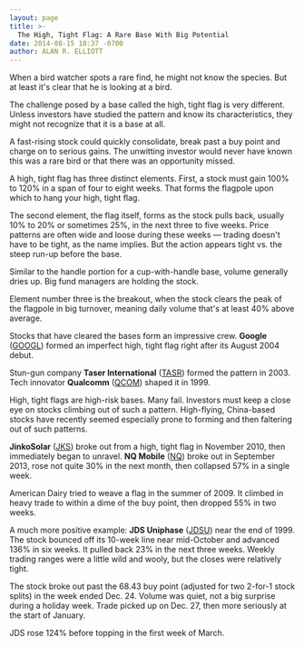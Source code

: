 ```yaml
---
layout: page
title: >-
  The High, Tight Flag: A Rare Base With Big Potential
date: 2014-08-15 18:37 -0700
author: ALAN R. ELLIOTT
---
```





When a bird watcher spots a rare find, he might not know the species. But at least it's clear that he is looking at a bird.


The challenge posed by a base called the high, tight flag is very different. Unless investors have studied the pattern and know its characteristics, they might not recognize that it is a base at all.


A fast-rising stock could quickly consolidate, break past a buy point and charge on to serious gains. The unwitting investor would never have known this was a rare bird or that there was an opportunity missed.


A high, tight flag has three distinct elements. First, a stock must gain 100% to 120% in a span of four to eight weeks. That forms the flagpole upon which to hang your high, tight flag.


The second element, the flag itself, forms as the stock pulls back, usually 10% to 20% or sometimes 25%, in the next three to five weeks. Price patterns are often wide and loose during these weeks — trading doesn't have to be tight, as the name implies. But the action appears tight vs. the steep run-up before the base.


Similar to the handle portion for a cup-with-handle base, volume generally dries up. Big fund managers are holding the stock.


Element number three is the breakout, when the stock clears the peak of the flagpole in big turnover, meaning daily volume that's at least 40% above average.


Stocks that have cleared the bases form an impressive crew. **Google** ([GOOGL](https://research.investors.com/quote.aspx?symbol=GOOGL)) formed an imperfect high, tight flag right after its August 2004 debut.


Stun-gun company **Taser International** ([TASR](https://research.investors.com/quote.aspx?symbol=TASR)) formed the pattern in 2003. Tech innovator **Qualcomm** ([QCOM](https://research.investors.com/quote.aspx?symbol=QCOM)) shaped it in 1999.


High, tight flags are high-risk bases. Many fail. Investors must keep a close eye on stocks climbing out of such a pattern. High-flying, China-based stocks have recently seemed especially prone to forming and then faltering out of such patterns.


**JinkoSolar** ([JKS](https://research.investors.com/quote.aspx?symbol=JKS)) broke out from a high, tight flag in November 2010, then immediately began to unravel. **NQ Mobile** ([NQ](https://research.investors.com/quote.aspx?symbol=NQ)) broke out in September 2013, rose not quite 30% in the next month, then collapsed 57% in a single week.


American Dairy tried to weave a flag in the summer of 2009. It climbed in heavy trade to within a dime of the buy point, then dropped 55% in two weeks.


A much more positive example: **JDS Uniphase** ([JDSU](https://research.investors.com/quote.aspx?symbol=JDSU)) near the end of 1999. The stock bounced off its 10-week line near mid-October and advanced 136% in six weeks. It pulled back 23% in the next three weeks. Weekly trading ranges were a little wild and wooly, but the closes were relatively tight.


The stock broke out past the 68.43 buy point (adjusted for two 2-for-1 stock splits) in the week ended Dec. 24. Volume was quiet, not a big surprise during a holiday week. Trade picked up on Dec. 27, then more seriously at the start of January.


JDS rose 124% before topping in the first week of March.





